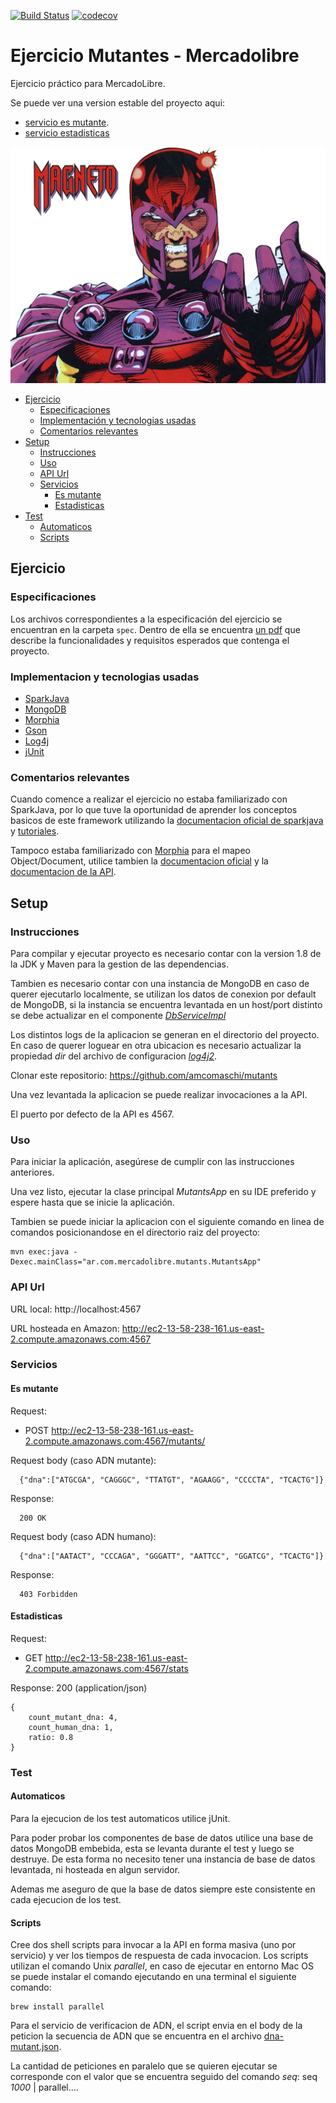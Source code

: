 [![Build Status](https://travis-ci.org/amcomaschi/mutants.svg?branch=master)](https://travis-ci.org/amcomaschi/mutants)
[![codecov](https://codecov.io/gh/amcomaschi/mutants/branch/master/graph/badge.svg)](https://codecov.io/gh/amcomaschi/mutants)
# Ejercicio Mutantes - Mercadolibre

Ejercicio práctico para MercadoLibre. 

Se puede ver una version estable del proyecto aqui:

- [servicio es mutante](http://ec2-13-58-238-161.us-east-2.compute.amazonaws.com:4567/mutants/).
- [servicio estadisticas](http://ec2-13-58-238-161.us-east-2.compute.amazonaws.com:4567/stats)

![Magneto_image](doc/images/magneto.jpg)

- [Ejercicio](#ejercicio)
  - [Especificaciones](#especificaciones)
  - [Implementación y tecnologias usadas](#implementaci%C3%B3n-y-tecnologias-usadas)
  - [Comentarios relevantes](#comentarios-relevantes)
- [Setup](#setup)
  - [Instrucciones](#instrucciones)
  - [Uso](#uso)
  - [API Url](#api)
  - [Servicios](#servicios)
    - [Es mutante](#es-mutante)
    - [Estadisticas](#estadisticas)
- [Test](#test)
  - [Automaticos](#automaticos)
  - [Scripts](#scripts)

## Ejercicio

### Especificaciones

Los archivos correspondientes a la especificación del ejercicio se encuentran en la carpeta `spec`. Dentro de ella
se encuentra [un pdf](./spec/Examen%20Mercadolibre%202017.pdf) que describe la funcionalidades y requisitos esperados
que contenga el proyecto.

### Implementacion y tecnologias usadas

- [SparkJava](http://sparkjava.com)
- [MongoDB](https://www.mongodb.com)
- [Morphia](https://mongodb.github.io/morphia/)
- [Gson](https://github.com/google/gson)
- [Log4j](https://logging.apache.org/log4j/2.x/)
- [jUnit](http://junit.org/junit5/)

### Comentarios relevantes
Cuando comence a realizar el ejercicio no estaba familiarizado con SparkJava, por lo que tuve la oportunidad de aprender
los conceptos basicos de este framework utilizando la [documentacion oficial de sparkjava](http://sparkjava.com/documentation) y 
[tutoriales](http://sparkjava.com/tutorials/).

Tampoco estaba familiarizado con [Morphia](https://mongodb.github.io/morphia/) para el mapeo Object/Document, utilice 
tambien la [documentacion oficial](http://mongodb.github.io/morphia/1.3/) y la 
[documentacion de la API](http://mongodb.github.io/morphia/1.3/javadoc/).


## Setup

### Instrucciones
Para compilar y ejecutar proyecto es necesario contar con la version 1.8 de la JDK y Maven para la gestion de las dependencias.

Tambien es necesario contar con una instancia de MongoDB en caso de querer ejecutarlo localmente, se utilizan los datos de conexion por default de MongoDB, 
si la instancia se encuentra levantada en un host/port distinto se debe actualizar en el componente
_[DbServiceImpl](./src/main/java/ar/com/mercadolibre/mutants/services/impl/DbServiceImpl.java)_


Los distintos logs de la aplicacion se generan en el directorio del proyecto.
En caso de querer loguear en otra ubicacion es necesario actualizar la propiedad _*dir*_ del archivo de configuracion _[log4j2](./src/main/resources/log4j2.xml)_.

Clonar este repositorio: https://github.com/amcomaschi/mutants

Una vez levantada la aplicacion se puede realizar invocaciones a la API.

El puerto por defecto de la API es 4567.

### Uso

Para iniciar la aplicación, asegúrese de cumplir con las instrucciones anteriores. 

Una vez listo, ejecutar la clase principal _MutantsApp_ en su IDE preferido y espere hasta que se inicie la aplicación.

Tambien se puede iniciar la aplicacion con el siguiente comando en linea de comandos posicionandose en el directorio raiz
del proyecto:
```
mvn exec:java -Dexec.mainClass="ar.com.mercadolibre.mutants.MutantsApp"
```

### API Url

URL local: http://localhost:4567

URL hosteada en Amazon: http://ec2-13-58-238-161.us-east-2.compute.amazonaws.com:4567

### Servicios
#### Es mutante

Request: 
- POST http://ec2-13-58-238-161.us-east-2.compute.amazonaws.com:4567/mutants/

Request body (caso ADN mutante):

```
  {"dna":["ATGCGA", "CAGGGC", "TTATGT", "AGAAGG", "CCCCTA", "TCACTG"]}
```

Response:

```
  200 OK
```
Request body (caso ADN humano):

```
  {"dna":["AATACT", "CCCAGA", "GGGATT", "AATTCC", "GGATCG", "TCACTG"]}
```

Response:

```
  403 Forbidden
```

#### Estadisticas

Request: 
- GET http://ec2-13-58-238-161.us-east-2.compute.amazonaws.com:4567/stats

Response: 200 (application/json)

```
{
    count_mutant_dna: 4,
    count_human_dna: 1,
    ratio: 0.8
}
```

### Test

#### Automaticos

Para la ejecucion de los test automaticos utilice jUnit.

Para poder probar los componentes de base de datos utilice una base de datos MongoDB embebida, esta se levanta durante 
el test y luego se destruye.
De esta forma no necesito tener una instancia de base de datos levantada, ni hosteada en algun servidor.

Ademas me aseguro de que la base de datos siempre este consistente en cada ejecucion de los test.

#### Scripts

Cree dos shell scripts para invocar a la API en forma masiva (uno por servicio) y ver los tiempos de respuesta de cada 
invocacion.
Los scripts utilizan el comando Unix _parallel_, en caso de ejecutar en entorno Mac OS se puede instalar el comando 
ejecutando en una terminal el siguiente comando: 

```
brew install parallel
```

Para el servicio de verificacion de ADN, el script envia en el body de la peticion la secuencia de ADN que se encuentra
en el archivo [dna-mutant.json](./scripts/invoke-mutants.sh).

La cantidad de peticiones en paralelo que se quieren ejecutar se corresponde con el valor que se encuentra seguido del 
comando _seq_: seq *1000* | parallel....